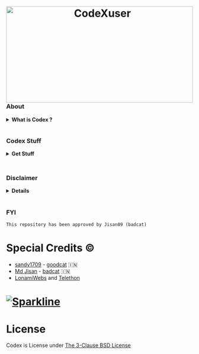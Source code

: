 <h1 align="center">
<img alt="CodeXuser" height="260" width="100%" src="https://github.com/Codex51/Codex/raw/master/resources/photos/CodeXuser.jpg"
   width="100" height="100"
   align="right">
<br />
</h1>
<br />


## <h3 align="left"> About </h3>

<details><summary><strong> What is Codex ? </strong></summary>
   <br>
   <br>
   <details>
   <summary><b> Description </b></summary> <br />
   <i> Codex is a <mark>Robot with asyncio python 3 MProto library to interact with Telegram's API as a user or through a bot account (bot API alternative).</mark> Codex based using Telethon Developed by</i> <strong> [ LonamiWebs ] </strong>
    </details>

   <details>
   <summary><b> Function </b></summary> <br />
   <i><b>Codex</b> is very useful for purposes in the telegram application, it can be for personal use or managing a group.</i>
       <br>
       <br>
   <b>Note: <i>If you are already using codex, don't forget to read our disclaimer, thank you.</i> </b>
   </details>

</details>

# <h3 align="left"> Codex Stuff </h3>

<details>
  <summary><b> Get Stuff </b></summary>
  <br />

  <details><summary><b> String Session </b></summary> <br />
    <p align="left">
       <i> No Using API_ID & API_HASH </i>
       <a href="https://replit.com/@KENZO404/Lynx-String-Session#main.py"><img src="https://img.shields.io/badge/generate_string-via_replit-white?style=for-the-badge&logo=repl.it" alt="generate_string" /></a>
    </p>
  </details>

  <details><summary><b> Get TG_BOT_TOKEN </b></summary> <br />
    <p align="left">
       <p> Please go to telegram, and search for <strong>@BotFather</strong>, then create your bot name and your bot username, then type /mybots then press your bot name then select API TOKEN, then copy your bot token and fill it in vars. </p>
    </p>
    </details>

  <details><summary><b> Deployment </b></summary> <br />
    <p align="left">
       <a href="https://dashboard.heroku.com/new?template=https%3A%2F%2Fgithub.com%2FCodex51%2FCodex"><img src="https://img.shields.io/badge/deploy_to_heroku-white?style=for-the-badge&logo=heroku.cd" alt="go_heroku" /></a>
    </p>
  </details>
</details>
<br />

## <h3 align="left"> Disclaimer </h3>

<details>
   <summary><strong> Details </strong></summary>
   <br />
   <br />
   <br />

```
                 ⚠️ WARNING FOR YOU ⚠️
          Your Telegram account may get banned.
    I am not responsible for any improper use of this bot
 This bot is intended for the purpose of having fun with memes,
         as well as efficiently managing groups.
 You ended up spamming groups, getting reported left and right,
and you ended up in a Finale Battle with Telegram and at the end
           Telegram Team deleted your account?
     And after that, then you pointed your fingers at us
           for getting your acoount deleted?
      I will be rolling on the floor laughing at you.
```

</details>
<br />



### FYI
```This repository has been approved by Jisan09 (badcat)```

# Special Credits ©

* [sandy1709](https://github.com/sandy1709/) - [goodcat](https://github.com/sandy1709/catuserbot) 🇮🇳
* [Md Jisan](https://github.com/Jisan09/) - [badcat](https://github.com/Jisan09/catuserbot) 🇮🇳
* [LonamiWebs](https://github.com/LonamiWebs/) and [Telethon](https://github.com/LonamiWebs/Telethon)
# [![Sparkline](https://stars.medv.io/Lonamiwebs/telethon.svg)](https://stars.medv.io/Lonamiwebs/telethon)


# License 
Codex is License under [The 3-Clause BSD License](https://opensource.org/licenses/BSD-3-Clause)
